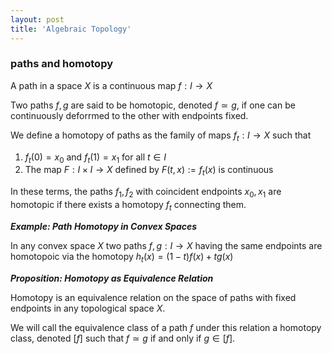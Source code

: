 ```yaml
---
layout: post
title: 'Algebraic Topology'
---
```


### paths and homotopy

A path in a space $X$ is a continuous map $f:I \rightarrow X$ 

Two paths $f,g$ are said to be homotopic, denoted $f \simeq g$, if one can be continuously deforrmed to the other with endpoints fixed.

We define a homotopy of paths as the family of maps $f_t:I \rightarrow X$ such that
1. $f_t(0) = x_0$ and $f_t(1) = x_1$ for all $t \in I$
2. The map $F: I \times I \rightarrow X$ defined by $F(t,x) := f_t(x)$ is continuous

In these terms, the paths $f_1, f_2$ with coincident endpoints $x_0,x_1$ are homotopic if there exists a homotopy $f_t$ connecting them.

<div class="example">

  ***Example: Path Homotopy in Convex Spaces***  

  In any convex space $X$ two paths $f,g:I \rightarrow X$ having the same endpoints are homotopoic via the homotopy $h_t(x) = (1-t)f(x) + tg(x)$
</div>

<div class="example">

  ***Proposition: Homotopy as Equivalence Relation***  

  Homotopy is an equivalence relation on the space of paths with fixed endpoints in any topological space $X$.
</div>

We will call the equivalence class of a path $f$ under this relation a homotopy class, denoted $[f]$ such that $f \simeq g$ if and only if $g \in [f].$